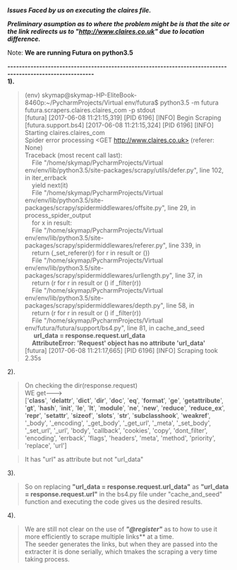 
**_Issues Faced by us on executing the claires file._**

**_Preliminary asumption as to where the problem might be is that the site or the link redirects us to "http://www.claires.co.uk" due to location difference._**

Note: **We are running Futura on python3.5**

**----------------------------------------------------------------------------------------------------------**     
**1).**
><h7>(env) skymap@skymap-HP-EliteBook-8460p:~/PycharmProjects/Virtual env/futura$ python3.5 -m futura    futura.scrapers.claires.claires_com -p stdout   
[futura] [2017-06-08 11:21:15,319] [PID 6196] [INFO] Begin Scraping     
[futura.support.bs4] [2017-06-08 11:21:15,324] [PID 6196] [INFO] Starting claires.claires_com     
Spider error processing <GET http://www.claires.co.uk> (referer: None)   
Traceback (most recent call last):   
&nbsp;&nbsp;&nbsp;&nbsp;File "/home/skymap/PycharmProjects/Virtual env/env/lib/python3.5/site-packages/scrapy/utils/defer.py", line 102, in iter_errback   
    &nbsp;&nbsp;&nbsp;&nbsp;yield next(it)   
  &nbsp;&nbsp;&nbsp;&nbsp;File "/home/skymap/PycharmProjects/Virtual env/env/lib/python3.5/site-packages/scrapy/spidermiddlewares/offsite.py", line 29, in process_spider_output   
    &nbsp;&nbsp;&nbsp;&nbsp;for x in result:    
  &nbsp;&nbsp;&nbsp;&nbsp;File "/home/skymap/PycharmProjects/Virtual env/env/lib/python3.5/site-   packages/scrapy/spidermiddlewares/referer.py", line 339, in <genexpr>   
    &nbsp;&nbsp;&nbsp;&nbsp;return (_set_referer(r) for r in result or ())   
  &nbsp;&nbsp;&nbsp;&nbsp;File "/home/skymap/PycharmProjects/Virtual env/env/lib/python3.5/site-    packages/scrapy/spidermiddlewares/urllength.py", line 37, in <genexpr>   
    &nbsp;&nbsp;&nbsp;&nbsp;return (r for r in result or () if _filter(r))   
  &nbsp;&nbsp;&nbsp;&nbsp;File "/home/skymap/PycharmProjects/Virtual env/env/lib/python3.5/site-packages/scrapy/spidermiddlewares/depth.py", line 58, in <genexpr>   
    &nbsp;&nbsp;&nbsp;&nbsp;return (r for r in result or () if _filter(r))   
  &nbsp;&nbsp;&nbsp;&nbsp;File "/home/skymap/PycharmProjects/Virtual env/futura/futura/support/bs4.py", line 81, in cache_and_seed    
&nbsp;&nbsp;&nbsp;&nbsp;    **url_data = response.request.url_data**   
&nbsp;&nbsp;&nbsp;&nbsp;**AttributeError: 'Request' object has no attribute 'url_data'**   
[futura] [2017-06-08 11:21:17,665] [PID 6196] [INFO] Scraping took 2.35s    

2).

>On checking the dir(response.request)   
WE get--->    
>['__class__', '__delattr__', '__dict__', '__dir__', '__doc__', '__eq__', '__format__', '__ge__',     '__getattribute__', '__gt__', '__hash__', '__init__', '__le__', '__lt__', '__module__', '__ne__', '__new__',     '__reduce__', '__reduce_ex__', '__repr__', '__setattr__', '__sizeof__', '__slots__', '__str__', '__subclasshook__',     '__weakref__', '_body', '_encoding', '_get_body', '_get_url', '_meta', '_set_body', '_set_url', '_url', 'body',     'callback', 'cookies', 'copy', 'dont_filter', 'encoding', 'errback', 'flags', 'headers', 'meta', 'method',      'priority', 'replace', 'url']    

>It has "url" as attribute but not "url_data"

3).

>So on replacing __"url_data = response.request.url_data"__ as __"url_data = response.request.url"__ in the bs4.py file     under "cache_and_seed" function and executing the code gives us the desired results.    

4).

>We are still not clear on the use of **_"@register"_** as to how to use it more efficiently to scrape multiple links** at a time.    
The seeder generates the links, but when they are passed into the extracter it is done serially, which tmakes the scraping a very time taking process.




```python

```
